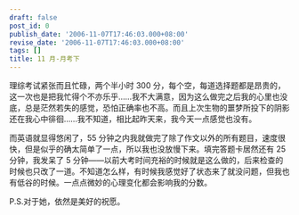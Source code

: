 ```yaml
---
draft: false
post_id: 0
publish_date: '2006-11-07T17:46:03.000+08:00'
revise_date: '2006-11-07T17:46:03.000+08:00'
tags: []
title: 11 月-月考下
---
```


理综考试紧张而且忙碌，两个半小时 300 分，每个空，每道选择题都是昂贵的，这一次也是把我忙得个不亦乐乎……我不大满意，因为这么做完之后我的心里也没底，总是茫然若失的感觉，恐怕正确率也不高。而且上次生物的噩梦所投下的阴影还在我心中徘徊……我不知道，相比起昨天来，我今天一点感觉也没有。

而英语就显得悠闲了，55 分钟之内我就做完了除了作文以外的所有题目，速度很快，但是似乎的确太简单了一点，所以我也没放慢下来。填完答题卡居然还有 25 分钟，我发呆了 5 分钟——以前大考时间充裕的时候就是这么做的，后来检查的时候也只改了一道。不知道怎么样，有时候我感觉好了状态来了就没问题，但我也有低谷的时候。一点点微妙的心理变化都会影响我的分数。

P.S.对于她，依然是美好的祝愿。
